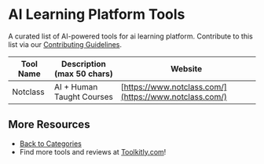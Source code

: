 # AI Learning Platform Tools

A curated list of AI-powered tools for ai learning platform. Contribute to this list via our [Contributing Guidelines](../CONTRIBUTING.md).

| Tool Name | Description (max 50 chars) | Website |
|-----------|----------------------------|---------|
| Notclass | AI + Human Taught Courses | [https://www.notclass.com/](https://www.notclass.com/) |

## More Resources
- [Back to Categories](../README.md)
- Find more tools and reviews at [Toolkitly.com](https://toolkitly.com)!
